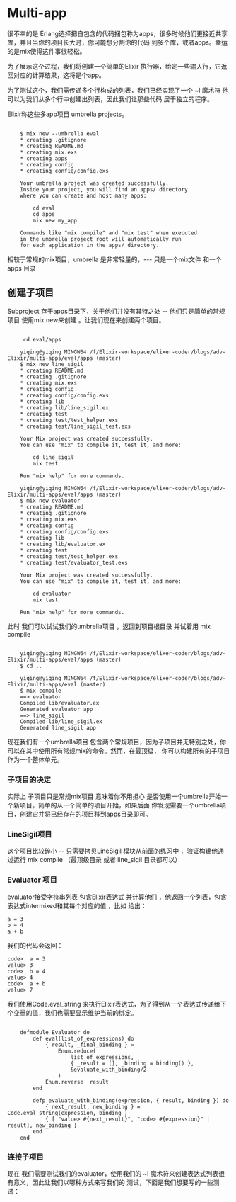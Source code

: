 Multi-app 
=========
很不幸的是 Erlang选择把自包含的代码捆包称为apps，很多时候他们更接近共享库，并且当你的项目长大时，你可能想分割你的代码
 到多个库，或者apps。幸运的是mix使得这件事很轻松。
 
为了展示这个过程，我们将创建一个简单的Elixir 执行器，给定一些输入行，它返回对应的计算结果，这将是个app。

为了测试这个，我们需传递多个行构成的列表，我们已经实现了一个 ~l 魔术符 他可以为我们从多个行中创建出列表，因此我们让那些代码
居于独立的程序。
 
Elixir称这些多app项目 umbrella projects。
~~~   
   
    $ mix new --umbrella eval
    * creating .gitignore
    * creating README.md
    * creating mix.exs
    * creating apps
    * creating config
    * creating config/config.exs
    
    Your umbrella project was created successfully.
    Inside your project, you will find an apps/ directory
    where you can create and host many apps:
    
        cd eval
        cd apps
        mix new my_app
    
    Commands like "mix compile" and "mix test" when executed
    in the umbrella project root will automatically run
    for each application in the apps/ directory.
~~~
相较于常规的mix项目，umbrella 是非常轻量的，--- 只是一个mix文件 和一个apps 目录

## 创建子项目
Subproject 存于apps目录下，关于他们并没有其特之处 -- 他们只是简单的常规项目 使用mix new来创建 。让我们现在来创建两个项目。
~~~
    
     cd eval/apps
    
    yiqing@yiqing MINGW64 /f/Elixir-workspace/elixer-coder/blogs/adv-Elixir/multi-apps/eval/apps (master)
    $ mix new line_sigil
    * creating README.md
    * creating .gitignore
    * creating mix.exs
    * creating config
    * creating config/config.exs
    * creating lib
    * creating lib/line_sigil.ex
    * creating test
    * creating test/test_helper.exs
    * creating test/line_sigil_test.exs
    
    Your Mix project was created successfully.
    You can use "mix" to compile it, test it, and more:
    
        cd line_sigil
        mix test
    
    Run "mix help" for more commands.

    yiqing@yiqing MINGW64 /f/Elixir-workspace/elixer-coder/blogs/adv-Elixir/multi-apps/eval/apps (master)
    $ mix new evaluator
    * creating README.md
    * creating .gitignore
    * creating mix.exs
    * creating config
    * creating config/config.exs
    * creating lib
    * creating lib/evaluator.ex
    * creating test
    * creating test/test_helper.exs
    * creating test/evaluator_test.exs
    
    Your Mix project was created successfully.
    You can use "mix" to compile it, test it, and more:
    
        cd evaluator
        mix test
    
    Run "mix help" for more commands.
~~~
此时 我们可以试试我们的umbrella项目 ，返回到项目根目录 并试着用 mix compile
~~~
    
    yiqing@yiqing MINGW64 /f/Elixir-workspace/elixer-coder/blogs/adv-Elixir/multi-apps/eval/apps (master)
    $ cd ..
    
    yiqing@yiqing MINGW64 /f/Elixir-workspace/elixer-coder/blogs/adv-Elixir/multi-apps/eval (master)
    $ mix compile
    ==> evaluator
    Compiled lib/evaluator.ex
    Generated evaluator app
    ==> line_sigil
    Compiled lib/line_sigil.ex
    Generated line_sigil app
~~~

现在我们有一个umbrella项目 包含两个常规项目，因为子项目并无特别之处，你可以在其中使用所有常规mix的命令。然而，在最顶级，
你可以构建所有的子项目作为一个整体单元。

### 子项目的决定
实际上 子项目只是常规mix项目 意味着你不用担心 是否使用一个umbrella开始一个新项目。简单的从一个简单的项目开始，如果后面
你发现需要一个umbrella项目，创建它并将已经存在的项目移到apps目录即可。

### LineSigil项目
这个项目比较碎小 -- 只需要拷贝LineSigil 模块从前面的练习中 ，验证构建他通过运行 mix compile （最顶级目录 或者 
line_sigil 目录都可以）

### Evaluator 项目
evaluator接受字符串列表 包含Elixir表达式 并计算他们 ，他返回一个列表，包含表达式intermixed和其每个对应的值 ，比如 给出：
>
    a = 3
    b = 4
    a + b

我们的代码会返回：
>   
    code>  a = 3
    value> 3
    code>  b = 4
    value> 4
    code>  a + b
    value> 7

我们使用Code.eval_string 来执行Elixir表达式，为了得到从一个表达式传递给下个变量的值，我们也需要显示维护当前的绑定。    
~~~

    defmodule Evaluator do
        def eval(list_of_expressions) do
            { result, _final_binding } =
                Enum.reduce(
                    list_of_expressions,
                    { _result = [], _binding = binding() },
                    &evaluate_with_binding/2
                )
            Enum.reverse  result
        end
    
        defp evaluate_with_binding(expression, { result, binding }) do
            { next_result, new_binding } = Code.eval_string(expression, binding )
            { [ "value> #{next_result}", "code> #{expression}" | result], new_binding }
        end
    end
~~~

### 连接子项目
现在 我们需要测试我们的evaluator，使用我们的 ~l 魔术符来创建表达式列表很有意义，因此让我们以哪种方式来写我们的
测试，下面是我们想要写的一些测试：

